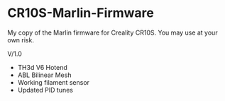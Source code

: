# CR10S-Marlin-Firmware
My copy of the Marlin firmware for Creality CR10S.  You may use at your own risk.

V/1.0
- TH3d V6 Hotend
- ABL Bilinear Mesh
- Working filament sensor
- Updated PID tunes
